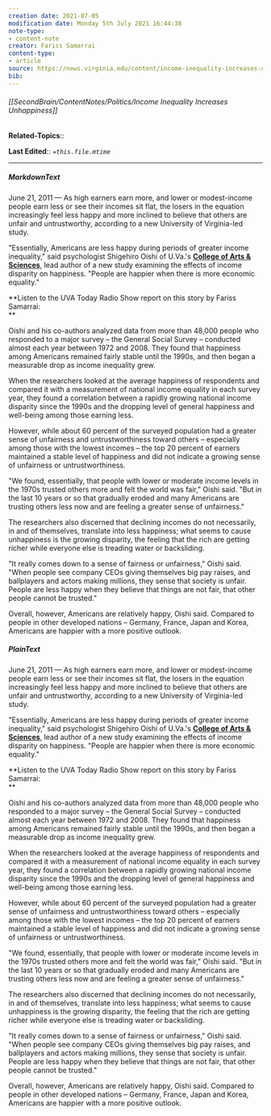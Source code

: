 ```yaml
---
creation date: 2021-07-05
modification date: Monday 5th July 2021 16:44:38
note-type: 
- content-note
creator: Fariss Samarrai
content-type:
- article
source: https://news.virginia.edu/content/income-inequality-increases-unhappiness-study-shows
bib:
---
```


###### [[SecondBrain/ContentNotes/Politics/Income Inequality Increases Unhappiness]]
**Related-Topics**:: 

**Last Edited**:: *`=this.file.mtime`*



---


##### MarkdownText
June 21, 2011 — As high earners earn more, and lower or modest-income people earn less or see their incomes sit flat, the losers in the equation increasingly feel less happy and more inclined to believe that others are unfair and untrustworthy, according to a new University of Virginia-led study.

  "Essentially, Americans are less happy during periods of greater income inequality," said psychologist Shigehiro Oishi of U.Va.'s [**College of Arts & Sciences**](http://artsandsciences.virginia.edu/home/index.html), lead author of a new study examining the effects of income disparity on happiness. "People are happier when there is more economic equality."

**Listen to the UVA Today Radio Show report on this story by Fariss Samarrai:  
**  

  Oishi and his co-authors analyzed data from more than 48,000 people who responded to a major survey – the General Social Survey – conducted almost each year between 1972 and 2008. They found that happiness among Americans remained fairly stable until the 1990s, and then began a measurable drop as income inequality grew.

  When the researchers looked at the average happiness of respondents and compared it with a measurement of national income equality in each survey year, they found a correlation between a rapidly growing national income disparity since the 1990s and the dropping level of general happiness and well-being among those earning less.

  However, while about 60 percent of the surveyed population had a greater sense of unfairness and untrustworthiness toward others – especially among those with the lowest incomes – the top 20 percent of earners maintained a stable level of happiness and did not indicate a growing sense of unfairness or untrustworthiness.

  "We found, essentially, that people with lower or moderate income levels in the 1970s trusted others more and felt the world was fair," Oishi said. "But in the last 10 years or so that gradually eroded and many Americans are trusting others less now and are feeling a greater sense of unfairness."

  The researchers also discerned that declining incomes do not necessarily, in and of themselves, translate into less happiness; what seems to cause unhappiness is the growing disparity, the feeling that the rich are getting richer while everyone else is treading water or backsliding.

  "It really comes down to a sense of fairness or unfairness," Oishi said. "When people see company CEOs giving themselves big pay raises, and ballplayers and actors making millions, they sense that society is unfair. People are less happy when they believe that things are not fair, that other people cannot be trusted."

  Overall, however, Americans are relatively happy, Oishi said. Compared to people in other developed nations – Germany, France, Japan and Korea, Americans are happier with a more positive outlook.

##### PlainText
June 21, 2011 — As high earners earn more, and lower or modest-income people earn less or see their incomes sit flat, the losers in the equation increasingly feel less happy and more inclined to believe that others are unfair and untrustworthy, according to a new University of Virginia-led study.

  "Essentially, Americans are less happy during periods of greater income inequality," said psychologist Shigehiro Oishi of U.Va.'s [**College of Arts & Sciences**](http://artsandsciences.virginia.edu/home/index.html), lead author of a new study examining the effects of income disparity on happiness. "People are happier when there is more economic equality."

**Listen to the UVA Today Radio Show report on this story by Fariss Samarrai:  
**  

  Oishi and his co-authors analyzed data from more than 48,000 people who responded to a major survey – the General Social Survey – conducted almost each year between 1972 and 2008. They found that happiness among Americans remained fairly stable until the 1990s, and then began a measurable drop as income inequality grew.

  When the researchers looked at the average happiness of respondents and compared it with a measurement of national income equality in each survey year, they found a correlation between a rapidly growing national income disparity since the 1990s and the dropping level of general happiness and well-being among those earning less.

  However, while about 60 percent of the surveyed population had a greater sense of unfairness and untrustworthiness toward others – especially among those with the lowest incomes – the top 20 percent of earners maintained a stable level of happiness and did not indicate a growing sense of unfairness or untrustworthiness.

  "We found, essentially, that people with lower or moderate income levels in the 1970s trusted others more and felt the world was fair," Oishi said. "But in the last 10 years or so that gradually eroded and many Americans are trusting others less now and are feeling a greater sense of unfairness."

  The researchers also discerned that declining incomes do not necessarily, in and of themselves, translate into less happiness; what seems to cause unhappiness is the growing disparity, the feeling that the rich are getting richer while everyone else is treading water or backsliding.

  "It really comes down to a sense of fairness or unfairness," Oishi said. "When people see company CEOs giving themselves big pay raises, and ballplayers and actors making millions, they sense that society is unfair. People are less happy when they believe that things are not fair, that other people cannot be trusted."

  Overall, however, Americans are relatively happy, Oishi said. Compared to people in other developed nations – Germany, France, Japan and Korea, Americans are happier with a more positive outlook.

